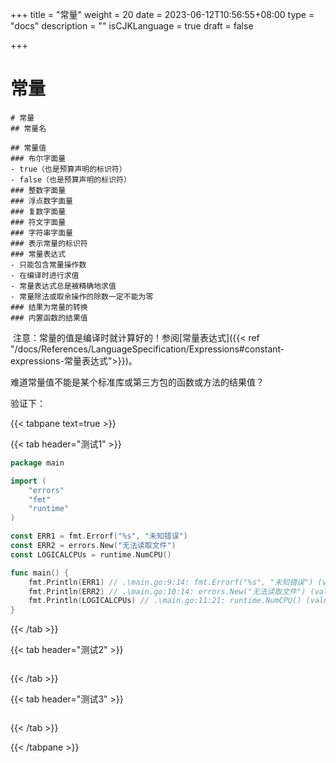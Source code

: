 +++
title = "常量"
weight = 20
date = 2023-06-12T10:56:55+08:00
type = "docs"
description = ""
isCJKLanguage = true
draft = false

+++

# 常量

```markmap
# 常量
## 常量名

## 常量值
### 布尔字面量
- true（也是预算声明的标识符）
- false（也是预算声明的标识符）
### 整数字面量
### 浮点数字面量
### 复数字面量
### 符文字面量
### 字符串字面量
### 表示常量的标识符
### 常量表达式
- 只能包含常量操作数
- 在编译时进行求值
- 常量表达式总是被精确地求值
- 常量除法或取余操作的除数一定不能为零
### 结果为常量的转换
### 内置函数的结果值
```

​	注意：常量的值是编译时就计算好的！参阅[常量表达式]({{< ref "/docs/References/LanguageSpecification/Expressions#constant-expressions-常量表达式">}})。



难道常量值不能是某个标准库或第三方包的函数或方法的结果值？

验证下：

{{< tabpane text=true >}}

{{< tab header="测试1" >}}

```go
package main

import (
	"errors"
	"fmt"
	"runtime"
)

const ERR1 = fmt.Errorf("%s", "未知错误")
const ERR2 = errors.New("无法读取文件")
const LOGICALCPUs = runtime.NumCPU()

func main() {
	fmt.Println(ERR1) // .\main.go:9:14: fmt.Errorf("%s", "未知错误") (value of type error) is not constant
	fmt.Println(ERR2) // .\main.go:10:14: errors.New("无法读取文件") (value of type error) is not constant
	fmt.Println(LOGICALCPUs) // .\main.go:11:21: runtime.NumCPU() (value of type int) is not constant
}

```

{{< /tab >}}

{{< tab header="测试2" >}}

```go

```

{{< /tab >}}

{{< tab header="测试3" >}}

```go

```

{{< /tab >}}

{{< /tabpane >}}
